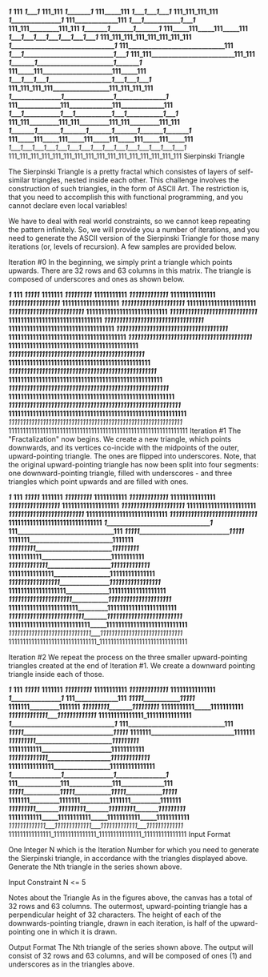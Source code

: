 _______________________________1_______________________________
______________________________111______________________________
_____________________________1___1_____________________________
____________________________111_111____________________________
___________________________1_______1___________________________
__________________________111_____111__________________________
_________________________1___1___1___1_________________________
________________________111_111_111_111________________________
_______________________1_______________1_______________________
______________________111_____________111______________________
_____________________1___1___________1___1_____________________
____________________111_111_________111_111____________________
___________________1_______1_______1_______1___________________
__________________111_____111_____111_____111__________________
_________________1___1___1___1___1___1___1___1_________________
________________111_111_111_111_111_111_111_111________________
_______________1_______________________________1_______________
______________111_____________________________111______________
_____________1___1___________________________1___1_____________
____________111_111_________________________111_111____________
___________1_______1_______________________1_______1___________
__________111_____111_____________________111_____111__________
_________1___1___1___1___________________1___1___1___1_________
________111_111_111_111_________________111_111_111_111________
_______1_______________1_______________1_______________1_______
______111_____________111_____________111_____________111______
_____1___1___________1___1___________1___1___________1___1_____
____111_111_________111_111_________111_111_________111_111____
___1_______1_______1_______1_______1_______1_______1_______1___
__111_____111_____111_____111_____111_____111_____111_____111__
_1___1___1___1___1___1___1___1___1___1___1___1___1___1___1___1_
111_111_111_111_111_111_111_111_111_111_111_111_111_111_111_111
Sierpinski Triangle

The Sierpinski Triangle is a pretty fractal which consistes of layers of self-similar triangles, nested inside each other. This challenge involves the construction of such triangles, in the form of ASCII Art. The restriction is, that you need to accomplish this with functional programming, and you cannot declare even local variables!

We have to deal with real world constraints, so we cannot keep repeating the pattern infinitely. So, we will provide you a number of iterations, and you need to generate the ASCII version of the Sierpinski Triangle for those many iterations (or, levels of recursion). A few samples are provided below.

Iteration #0 
In the beginning, we simply print a triangle which points upwards. There are 32 rows and 63 columns in this matrix. The triangle is composed of underscores and ones as shown below.

_______________________________1_______________________________
______________________________111______________________________
_____________________________11111_____________________________
____________________________1111111____________________________
___________________________111111111___________________________
__________________________11111111111__________________________
_________________________1111111111111_________________________
________________________111111111111111________________________
_______________________11111111111111111_______________________
______________________1111111111111111111______________________
_____________________111111111111111111111_____________________
____________________11111111111111111111111____________________
___________________1111111111111111111111111___________________
__________________111111111111111111111111111__________________
_________________11111111111111111111111111111_________________
________________1111111111111111111111111111111________________
_______________111111111111111111111111111111111_______________
______________11111111111111111111111111111111111______________
_____________1111111111111111111111111111111111111_____________
____________111111111111111111111111111111111111111____________
___________11111111111111111111111111111111111111111___________
__________1111111111111111111111111111111111111111111__________
_________111111111111111111111111111111111111111111111_________
________11111111111111111111111111111111111111111111111________
_______1111111111111111111111111111111111111111111111111_______
______111111111111111111111111111111111111111111111111111______
_____11111111111111111111111111111111111111111111111111111_____
____1111111111111111111111111111111111111111111111111111111____
___111111111111111111111111111111111111111111111111111111111___
__11111111111111111111111111111111111111111111111111111111111__
_1111111111111111111111111111111111111111111111111111111111111_
111111111111111111111111111111111111111111111111111111111111111
Iteration #1 
The "Fractalization" now begins. We create a new triangle, which points downwards, and its vertices co-incide with the midpoints of the outer, upward-pointing triangle. The ones are flipped into underscores. Note, that the original upward-pointing triangle has now been split into four segments: one downward-pointing triangle, filled with underscores - and three triangles which point upwards and are filled with ones.

_______________________________1_______________________________
______________________________111______________________________
_____________________________11111_____________________________
____________________________1111111____________________________
___________________________111111111___________________________
__________________________11111111111__________________________
_________________________1111111111111_________________________
________________________111111111111111________________________
_______________________11111111111111111_______________________
______________________1111111111111111111______________________
_____________________111111111111111111111_____________________
____________________11111111111111111111111____________________
___________________1111111111111111111111111___________________
__________________111111111111111111111111111__________________
_________________11111111111111111111111111111_________________
________________1111111111111111111111111111111________________
_______________1_______________________________1_______________
______________111_____________________________111______________
_____________11111___________________________11111_____________
____________1111111_________________________1111111____________
___________111111111_______________________111111111___________
__________11111111111_____________________11111111111__________
_________1111111111111___________________1111111111111_________
________111111111111111_________________111111111111111________
_______11111111111111111_______________11111111111111111_______
______1111111111111111111_____________1111111111111111111______
_____111111111111111111111___________111111111111111111111_____
____11111111111111111111111_________11111111111111111111111____
___1111111111111111111111111_______1111111111111111111111111___
__111111111111111111111111111_____111111111111111111111111111__
_11111111111111111111111111111___11111111111111111111111111111_
1111111111111111111111111111111_1111111111111111111111111111111

Iteration #2 
We repeat the process on the three smaller upward-pointing triangles created at the end of Iteration #1. We create a downward pointing triangle inside each of those.

_______________________________1_______________________________
______________________________111______________________________
_____________________________11111_____________________________
____________________________1111111____________________________
___________________________111111111___________________________
__________________________11111111111__________________________
_________________________1111111111111_________________________
________________________111111111111111________________________
_______________________1_______________1_______________________
______________________111_____________111______________________
_____________________11111___________11111_____________________
____________________1111111_________1111111____________________
___________________111111111_______111111111___________________
__________________11111111111_____11111111111__________________
_________________1111111111111___1111111111111_________________
________________111111111111111_111111111111111________________
_______________1_______________________________1_______________
______________111_____________________________111______________
_____________11111___________________________11111_____________
____________1111111_________________________1111111____________
___________111111111_______________________111111111___________
__________11111111111_____________________11111111111__________
_________1111111111111___________________1111111111111_________
________111111111111111_________________111111111111111________
_______1_______________1_______________1_______________1_______
______111_____________111_____________111_____________111______
_____11111___________11111___________11111___________11111_____
____1111111_________1111111_________1111111_________1111111____
___111111111_______111111111_______111111111_______111111111___
__11111111111_____11111111111_____11111111111_____11111111111__
_1111111111111___1111111111111___1111111111111___1111111111111_
111111111111111_111111111111111_111111111111111_111111111111111
Input Format

One Integer N which is the Iteration Number for which you need to generate the Sierpinski triangle, in accordance with the triangles displayed above. 
Generate the Nth triangle in the series shown above.

Input Constraint 
N <= 5

Notes about the Triangle 
As in the figures above, the canvas has a total of 32 rows and 63 columns. The outermost, upward-pointing triangle has a perpendicular height of 32 characters. The height of each of the downwards-pointing triangle, drawn in each iteration, is half of the upward-pointing one in which it is drawn.

Output Format 
The Nth triangle of the series shown above. The output will consist of 32 rows and 63 columns, and will be composed of ones (1) and underscores as in the triangles above.